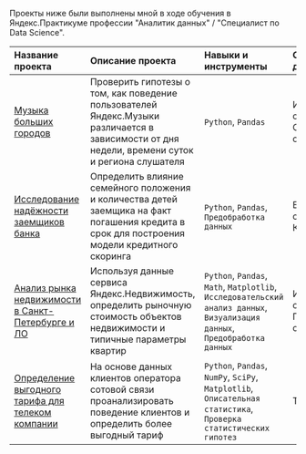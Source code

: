 Проекты ниже были выполнены мной в ходе обучения в Яндекс.Практикуме профессии "Аналитик данных" / "Специалист по Data Science".


|Название проекта|Описание проекта|Навыки и инструменты|Сферы деятельности|Направления деятельности|
|:-|:-|:-|:-|:-|
|[Музыка больших городов](https://github.com/raccoon007/yandex_practicum/tree/main/1_music)|Проверить гипотезы о том, как поведение пользователей Яндекс.Музыки различается в зависимости от дня недели, времени суток и региона слушателя|`Python`, `Pandas`|Интернет-сервисы, <br />Стриминговые сервисы|Data Analyst|
|[Исследование надёжности заемщиков банка](https://github.com/raccoon007/yandex_practicum/tree/main/2_bank)|Определить влияние семейного положения и количества детей заемщика на факт погашения кредита в срок для построения модели кредитного скоринга|`Python`, `Pandas`, `Предобработка данных`|Банковская сфера, <br />Кредитование|Data Analyst, <br />Финансовый аналитик|
|[Анализ рынка недвижимости в Санкт-Петербурге и ЛО](https://github.com/raccoon007/yandex_practicum/tree/main/3_apartments)|Используя данные сервиса Яндекс.Недвижимость, определить рыночную стоимость объектов недвижимости и типичные параметры квартир|`Python`, `Pandas`, `Math`, `Matplotlib`,<br />`Исследовательский анализ данных`, <br />`Визуализация данных`, `Предобработка данных`|Интернет-сервисы, Площадки объявлений|Маркетинг аналитик, <br />Fraud-аналитик, <br />Data Analyst|
|[Определение выгодного тарифа для телеком компании](https://github.com/raccoon007/yandex_practicum/tree/main/4_telekom)|На основе данных клиентов оператора сотовой связи проанализировать поведение клиентов и определить более выгодный тариф|`Python`, `Pandas`, `NumPy`, `SciPy`, `Matplotlib`,<br /> `Описательная статистика`, `Проверка статистических гипотез`|Телеком|Маркетинг аналитик, <br />Продуктовый аналитик, <br />Data Analyst|
